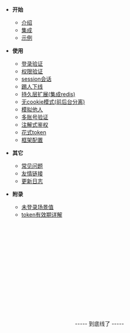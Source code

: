 <!-- 这是目录树文件 -->

- **开始**
	- [介绍](/README)
	- [集成](/start/download)
	- [示例](/start/example) 	

- **使用**
	- [登录验证](/use/login-auth) 
	- [权限验证](/use/jur-auth) 
	- [session会话](/use/session) 
	- [踢人下线](/use/kick) 
	- [持久层扩展(集成redis)](/use/dao-extend) 
	- [无cookie模式(前后台分离)](/use/not-cookie) 
	- [模拟他人](/use/mock-person) 
	- [多账号验证](/use/many-account) 
	- [注解式鉴权](/use/at-check) 
	- [花式token](/use/token-style) 
	- [框架配置](/use/config) 

- **其它**
	- [常见问题](/more/common-questions) 
	- [友情链接](/more/link) 
	- [更新日志](/more/update-log) 

- **附录**
	- [未登录场景值](/fun/not-login-scene)
	- [token有效期详解](/fun/token-timeout)
	


<br/><br/><br/><br/><br/><br/><br/><br/><br/><br/><br/><br/><br/><br/>
<p style="text-align: center;">----- 到底线了 -----</p>